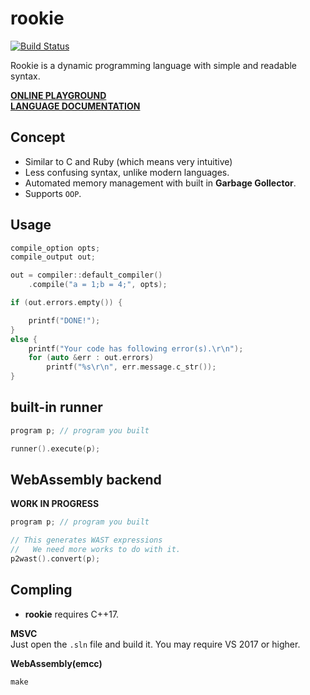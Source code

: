 rookie
====

[![Build Status](https://travis-ci.org/pjc0247/rookie.lang.svg?branch=master)](https://travis-ci.org/pjc0247/rookie.lang)

Rookie is a dynamic programming language with simple and readable syntax.

__[ONLINE PLAYGROUND](https://pjc0247.github.io/try-rookie/)__<br>
__[LANGUAGE DOCUMENTATION](https://rookielang.github.io)__

Concept
----
* Similar to C and Ruby (which means very intuitive)
* Less confusing syntax, unlike modern languages.
* Automated memory management with built in __Garbage Gollector__.
* Supports `OOP`.

Usage
----
```cpp
compile_option opts;
compile_output out;

out = compiler::default_compiler()
    .compile("a = 1;b = 4;", opts);

if (out.errors.empty()) {

    printf("DONE!");
}
else {
    printf("Your code has following error(s).\r\n");
    for (auto &err : out.errors)
        printf("%s\r\n", err.message.c_str());
}
```

built-in runner
----
```cpp
program p; // program you built

runner().execute(p);
```

WebAssembly backend
----
__WORK IN PROGRESS__
```cpp
program p; // program you built

// This generates WAST expressions
//   We need more works to do with it.
p2wast().convert(p);
```

Compling
----
* __rookie__ requires C++17.

__MSVC__<br>
Just open the `.sln` file and build it. You may require VS 2017 or higher.

__WebAssembly(emcc)__<br>
```
make
```
